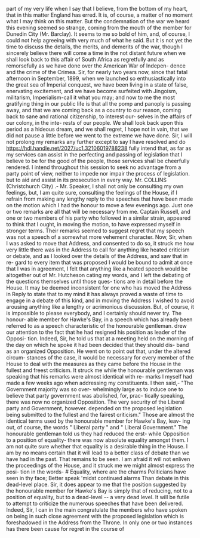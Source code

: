 part of my very life when I say that I believe, from the bottom of my heart, that in this matter England has erred. It is, of course, a matter of no moment what I may think on this matter. But the condemnation of the war we heard this evening seemed so strange, coming from the mouth of the member for Dunedin City (Mr. Barclay). It seems to me so bold of him, and, of course, I could not help agreeing with very much of what he said. But it is not yet the time to discuss the details, the merits, and demerits of the war, though I sincerely believe there will come a time in the not distant future when we shall look back to this affair of South Africa as regretfully and as remorsefully as we have done over the American War of Indepen- dence and the crime of the Crimea. Sir, for nearly two years now, since that fatal afternoon in September, 1899, when we launched so enthusiastically into the great sea of Imperial conquest, we have been living in a state of false, enervating excitement, and we have become surfeited with Jingoism, militarism, Imperialism-call it what you may; and now to me the most gratifying thing in our public life is that all the pomp and panoply is passing away, and that we are coming back as a country to our reason, coming back to sane and rational citizenship, to interest our- selves in the affairs of our colony, in the inte- rests of our people. We shall look back upon this period as a hideous dream, and we shall regret, I hope not in vain, that we did not pause a little before we went to the extreme we have done. Sir, I will not prolong my remarks any further except to say I have resolved and do https://hdl.handle.net/2027/uc1.32106019788238 fully intend that, as far as my services can assist in the perfecting and passing of legislation that I believe to be for the good of the people, those services shall be cheerfully rendered. I intend throughout this session to seek no advantage from a party point of view, neither to impede nor impair the process of legislation. but to aid and assist in its prosecution in every way. Mr. COLLINS (Christchurch City) .- Mr. Speaker, I shall not only be consulting my own feelings, but, I am quite sure, consulting the feelings of the House, if I refrain from making any lengthy reply to the speeches that have been made on the motion which I had the honour to move a few evenings ago. Just one or two remarks are all that will be necessary from me. Captain Russell, and one or two members of his party who followed in a similar strain, appeared to think that I ought, in moving the motion, to have expressed myself in stronger terms. Their remarks seemed to suggest regret that my speech was not a speech of a somewhat more vehement character. Now, Sir, when I was asked to move that Address, and consented to do so, it struck me how very little there was in the Address to call for anything like heated criticism or debate, and as I looked over the details of the Address, and saw that in re- gard to every item that was proposed I would be bound to admit at once that I was in agreement, I felt that anything like a heated speech would be altogether out of Mr. Hutcheson cating my words, and I left the debating of the questions themselves until those ques- tions are in detail before the House. It may be deemed inconsistent for one who has moved the Address in Reply to state that to my mind it has always proved a waste of time to engage in a debate of this kind, and in moving the Address I wished to avoid arousing anything like a lengthy or acrimonious discussion. But, of course, it is impossible to please everybody, and I certainly should never try. The honour- able member for Hawke's Bay, in a speech which has already been referred to as a speech characteristic of the honourable gentleman. drew our attention to the fact that he had resigned his position as leader of the Opposi- tion. Indeed, Sir, he told us that at a meeting held on the morning of the day on which he spoke it had been decided that they should dis- band as an organized Opposition. He went on to point out that, under the altered circum- stances of the case, it would be necessary for every member of the House to deal with the measures as they came before the House in the fullest and freest criticism. It struck me while the honourable gentleman was speaking that his remarks were almost identical with re- marks I myself had made a few weeks ago when addressing my constituents. I then said,- "The Government majority was so over- whelmingly large as to induce one to believe that party government was abolished, for, prac- tically speaking, there was now no organized Opposition. The very security of the Liberal party and Government, however. depended on the proposed legislation being submitted to the fullest and the fairest criticism." Those are almost the identical terms used by the honourable member for Hawke's Bay, leav- ing out, of course, the words " Liberal party " and " Liberal Government." The honourable gentleman told us they had reduced the erst- while Opposition to a position of equality- there was now absolute equality amongst them. I am not quite sure whether that equality is a desirable thing in the House. I am by no means certain that it will lead to a better class of debate than we have had in the past. That remains to be seen. I am afraid it will not enliven the proceedings of the House, and it struck me we might almost express the posi- tion in the words- # Equality, where are the charms Politicians have seen in thy face; Better speak 'midst continued alarms Than debate in this dead-level place. Sir, it does appear to me that the position suggested by the honourable member for Hawke's Bay is simply that of reducing, not to a position of equality, but to a dead-level -- a very dead level. It will be futile to attempt to criticize the numerous speeches that have been delivered. Indeed, Sir, I can in the main congratulate the members who have spoken on being in such close agreement with the proposed legislation which is foreshadowed in the Address from the Throne. In only one or two instances has there been cause for regret in the course of 
